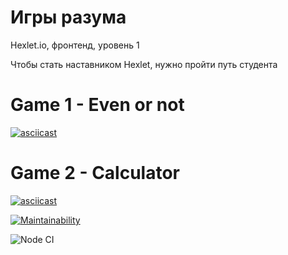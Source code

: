 # Игры разума
Hexlet.io, фронтенд, уровень 1

Чтобы стать наставником Hexlet, нужно пройти путь студента

# Game 1 - Even or not

[![asciicast](https://asciinema.org/a/kND22SREEwzmtxbK2nnTgOlt9.svg)](https://asciinema.org/a/kND22SREEwzmtxbK2nnTgOlt9)

# Game 2 - Calculator

[![asciicast](https://asciinema.org/a/6SAfApCrmg0d8tsNcBt9pHf05.svg)](https://asciinema.org/a/6SAfApCrmg0d8tsNcBt9pHf05)

[![Maintainability](https://api.codeclimate.com/v1/badges/142bf7f434bfdf4b4e1e/maintainability)](https://codeclimate.com/github/TepMex/frontend-project-lvl1/maintainability)


![Node CI](https://github.com/TepMex/frontend-project-lvl1/workflows/Node%20CI/badge.svg)
